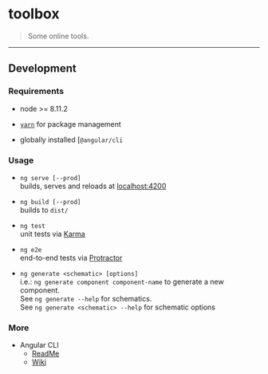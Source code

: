 toolbox
=======

  > Some online tools.

---


Development
-----------


### Requirements

  - node >= 8.11.2

  - [`yarn`](https://yarnpkg.com/lang/en/) for package management

  - globally installed [`@angular/cli`


### Usage

  - `ng serve [--prod]`  
    builds, serves and reloads at [localhost:4200](http://localhost:4200/)


  - `ng build [--prod]`  
    builds to `dist/`

  - `ng test`  
    unit tests via [Karma](https://karma-runner.github.io)

  - `ng e2e`  
    end-to-end tests via [Protractor](http://www.protractortest.org/)

  - `ng generate <schematic> [options]`  
    i.e.: `ng generate component component-name` to generate a new component.  
    See `ng generate --help` for schematics.  
    See `ng generate <schematic> --help` for schematic options


### More

  - Angular CLI
      - [ReadMe](https://github.com/angular/angular-cli/blob/master/packages/angular/cli/README.md#documentation)
      - [Wiki](https://github.com/angular/angular-cli/wiki)

